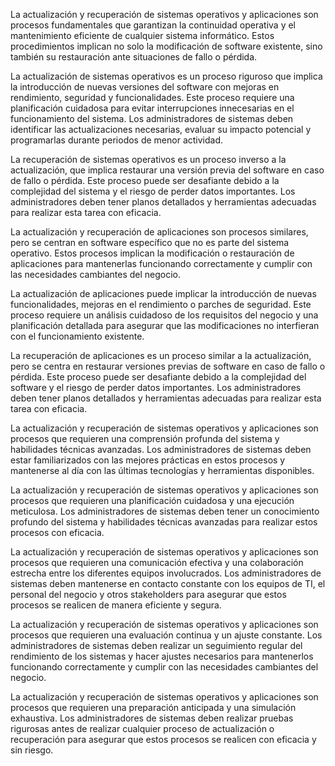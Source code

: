 La actualización y recuperación de sistemas operativos y aplicaciones son procesos fundamentales que garantizan la continuidad operativa y el mantenimiento eficiente de cualquier sistema informático. Estos procedimientos implican no solo la modificación de software existente, sino también su restauración ante situaciones de fallo o pérdida.

La actualización de sistemas operativos es un proceso riguroso que implica la introducción de nuevas versiones del software con mejoras en rendimiento, seguridad y funcionalidades. Este proceso requiere una planificación cuidadosa para evitar interrupciones innecesarias en el funcionamiento del sistema. Los administradores de sistemas deben identificar las actualizaciones necesarias, evaluar su impacto potencial y programarlas durante periodos de menor actividad.

La recuperación de sistemas operativos es un proceso inverso a la actualización, que implica restaurar una versión previa del software en caso de fallo o pérdida. Este proceso puede ser desafiante debido a la complejidad del sistema y el riesgo de perder datos importantes. Los administradores deben tener planos detallados y herramientas adecuadas para realizar esta tarea con eficacia.

La actualización y recuperación de aplicaciones son procesos similares, pero se centran en software específico que no es parte del sistema operativo. Estos procesos implican la modificación o restauración de aplicaciones para mantenerlas funcionando correctamente y cumplir con las necesidades cambiantes del negocio.

La actualización de aplicaciones puede implicar la introducción de nuevas funcionalidades, mejoras en el rendimiento o parches de seguridad. Este proceso requiere un análisis cuidadoso de los requisitos del negocio y una planificación detallada para asegurar que las modificaciones no interfieran con el funcionamiento existente.

La recuperación de aplicaciones es un proceso similar a la actualización, pero se centra en restaurar versiones previas de software en caso de fallo o pérdida. Este proceso puede ser desafiante debido a la complejidad del software y el riesgo de perder datos importantes. Los administradores deben tener planos detallados y herramientas adecuadas para realizar esta tarea con eficacia.

La actualización y recuperación de sistemas operativos y aplicaciones son procesos que requieren una comprensión profunda del sistema y habilidades técnicas avanzadas. Los administradores de sistemas deben estar familiarizados con las mejores prácticas en estos procesos y mantenerse al día con las últimas tecnologías y herramientas disponibles.

La actualización y recuperación de sistemas operativos y aplicaciones son procesos que requieren una planificación cuidadosa y una ejecución meticulosa. Los administradores de sistemas deben tener un conocimiento profundo del sistema y habilidades técnicas avanzadas para realizar estos procesos con eficacia.

La actualización y recuperación de sistemas operativos y aplicaciones son procesos que requieren una comunicación efectiva y una colaboración estrecha entre los diferentes equipos involucrados. Los administradores de sistemas deben mantenerse en contacto constante con los equipos de TI, el personal del negocio y otros stakeholders para asegurar que estos procesos se realicen de manera eficiente y segura.

La actualización y recuperación de sistemas operativos y aplicaciones son procesos que requieren una evaluación continua y un ajuste constante. Los administradores de sistemas deben realizar un seguimiento regular del rendimiento de los sistemas y hacer ajustes necesarios para mantenerlos funcionando correctamente y cumplir con las necesidades cambiantes del negocio.

La actualización y recuperación de sistemas operativos y aplicaciones son procesos que requieren una preparación anticipada y una simulación exhaustiva. Los administradores de sistemas deben realizar pruebas rigurosas antes de realizar cualquier proceso de actualización o recuperación para asegurar que estos procesos se realicen con eficacia y sin riesgo.
